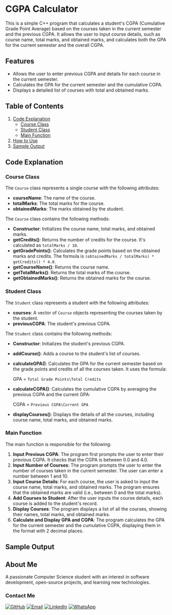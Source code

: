 # CGPA Calculator

This is a simple C++ program that calculates a student's CGPA (Cumulative Grade Point Average) based on the courses taken in the current semester and the previous CGPA. It allows the user to input course details, such as course name, total marks, and obtained marks, and calculates both the GPA for the current semester and the overall CGPA.

## Features

- Allows the user to enter previous CGPA and details for each course in the current semester.
- Calculates the GPA for the current semester and the cumulative CGPA.
- Displays a detailed list of courses with total and obtained marks.

## Table of Contents

1. [Code Explanation](#code-explanation)
    - [Course Class](#course-class)
    - [Student Class](#student-class)
    - [Main Function](#main-function)
2. [How to Use](#how-to-use)
3. [Sample Output](#sample-output)

## Code Explanation

### Course Class

The `Course` class represents a single course with the following attributes:

- **courseName**: The name of the course.
- **totalMarks**: The total marks for the course.
- **obtainedMarks**: The marks obtained by the student.

The `Course` class contains the following methods:

- **Constructor**: Initializes the course name, total marks, and obtained marks.
- **getCredits()**: Returns the number of credits for the course. It's calculated as `totalMarks / 10`.
- **getGradePoints()**: Calculates the grade points based on the obtained marks and credits. The formula is `(obtainedMarks / totalMarks) * getCredits() * 4.0`.
- **getCourseName()**: Returns the course name.
- **getTotalMarks()**: Returns the total marks of the course.
- **getObtainedMarks()**: Returns the obtained marks for the course.

### Student Class

The `Student` class represents a student with the following attributes:

- **courses**: A vector of `Course` objects representing the courses taken by the student.
- **previousCGPA**: The student's previous CGPA.

The `Student` class contains the following methods:

- **Constructor**: Initializes the student's previous CGPA.
- **addCourse()**: Adds a course to the student's list of courses.
- **calculateGPA()**: Calculates the GPA for the current semester based on the grade points and credits of all the courses taken. It uses the formula:
  

  GPA = `Total Grade Points\Total Credits`
  
- **calculateCGPA()**: Calculates the cumulative CGPA by averaging the previous CGPA and the current GPA:
  
 
  CGPA = `Previous CGPA\Current GPA`

- **displayCourses()**: Displays the details of all the courses, including course name, total marks, and obtained marks.

### Main Function

The main function is responsible for the following:

1. **Input Previous CGPA**: The program first prompts the user to enter their previous CGPA. It checks that the CGPA is between 0.0 and 4.0.
2. **Input Number of Courses**: The program prompts the user to enter the number of courses taken in the current semester. The user can enter a number between 1 and 10.
3. **Input Course Details**: For each course, the user is asked to input the course name, total marks, and obtained marks. The program ensures that the obtained marks are valid (i.e., between 0 and the total marks).
4. **Add Courses to Student**: After the user inputs the course details, each course is added to the student's record.
5. **Display Courses**: The program displays a list of all the courses, showing their names, total marks, and obtained marks.
6. **Calculate and Display GPA and CGPA**: The program calculates the GPA for the current semester and the cumulative CGPA, displaying them in the format with 2 decimal places.

## Sample Output


## About Me

A passionate Computer Science student with an interest in software development, open-source projects, and learning new technologies.

### Contact Me
[![GitHub](https://img.shields.io/badge/GitHub-181717?style=for-the-badge&logo=github&logoColor=white)](https://github.com/yourusername)
[![Email](https://img.shields.io/badge/Email-D14836?style=for-the-badge&logo=gmail&logoColor=white)](mailto:your-email@example.com)
[![LinkedIn](https://img.shields.io/badge/LinkedIn-0077B5?style=for-the-badge&logo=linkedin&logoColor=white)](https://www.linkedin.com/in/yourprofile)
[![WhatsApp](https://img.shields.io/badge/WhatsApp-25D366?style=for-the-badge&logo=whatsapp&logoColor=white)](https://wa.me/yourphonenumber)

